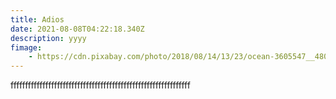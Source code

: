 ```yaml
---
title: Adios
date: 2021-08-08T04:22:18.340Z
description: yyyy
fimage: 
    - https://cdn.pixabay.com/photo/2018/08/14/13/23/ocean-3605547__480.jpg
---
```

ffffffffffffffffffffffffffffffffffffffffffffffffffffffffffffff